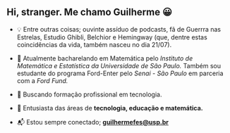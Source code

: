 ## Hi, stranger. Me chamo Guilherme :grinning:

- :bulb: Entre outras coisas; ouvinte assíduo de podcasts, fã de Guerrra nas Estrelas, Estudio Ghibli, Belchior e Hemingway (que, dentre estas coincidências da vida, também nasceu no dia 21/07). 
- :open_book: Atualmente bacharelando em Matemática pelo *Instituto de Matemática e Estatística da Universidade de São Paulo.* Também sou estudante do programa Ford-Enter pelo *Senai - São Paulo* em parceria com a *Ford Fund.*
- :mag_right: Buscando formação profissional em tecnologia.
- :triangular_flag_on_post: Entusiasta das áreas de **tecnologia, educação e matemática.** 

- :mailbox_with_mail: Estou sempre conectado; **guilhermefes@usp.br**

<!--

**guilhermefes/guilhermefes** is a ✨ _special_ ✨ repository because its `README.md` (this file) appears on your GitHub profile.

Here are some ideas to get you started:

- 🔭 I’m currently working on ...
- 🌱 I’m currently learning ...
- 👯 I’m looking to collaborate on ...
- 🤔 I’m looking for help with ...
- 💬 Ask me about ...
- 📫 How to reach me: ...
- 😄 Pronouns: ...
- ⚡ Fun fact: ...
 -->
 
